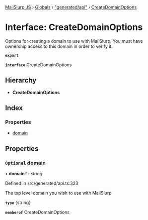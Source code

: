 [MailSlurp JS](../README.md) › [Globals](../globals.md) › ["generated/api"](../modules/_generated_api_.md) › [CreateDomainOptions](_generated_api_.createdomainoptions.md)

# Interface: CreateDomainOptions

Options for creating a domain to use with MailSlurp. You must have ownership access to this domain in order to verify it.

**`export`** 

**`interface`** CreateDomainOptions

## Hierarchy

* **CreateDomainOptions**

## Index

### Properties

* [domain](_generated_api_.createdomainoptions.md#optional-domain)

## Properties

### `Optional` domain

• **domain**? : *string*

Defined in src/generated/api.ts:323

The top level domain you wish to use with MailSlurp

**`type`** {string}

**`memberof`** CreateDomainOptions
